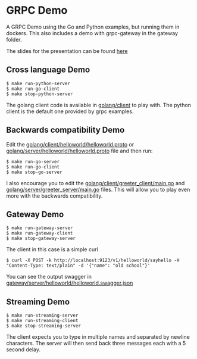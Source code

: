 # GRPC Demo

A GRPC Demo using the Go and Python examples, but running them in dockers.
This also includes a demo with grpc-gateway in the gateway folder.

The slides for the presentation can be found [here](https://slides.com/walterschulze/grpc-api)

## Cross language Demo

```
$ make run-python-server
$ make run-go-client
$ make stop-python-server
```

The golang client code is available in [golang/client](https://github.com/awalterschulze/grpcdemo/tree/master/golang/client) to play with.  The python client is the default one provided by grpc examples.

## Backwards compatibility Demo

Edit the [golang/client/helloworld/helloworld.proto](https://github.com/awalterschulze/grpcdemo/blob/master/golang/client/helloworld/helloworld.proto) or [golang/server/helloworld/helloworld.proto](https://github.com/awalterschulze/grpcdemo/blob/master/golang/server/helloworld/helloworld.proto) file and then run:

```
$ make run-go-server
$ make run-go-client
$ make stop-go-server
```

I also encourage you to edit the [golang/client/greeter_client/main.go](https://github.com/awalterschulze/grpcdemo/blob/master/golang/client/greeter_client/main.go) and [golang/server/greeter_server/main.go](https://github.com/awalterschulze/grpcdemo/blob/master/golang/server/greeter_server/main.go) files.
This will allow you to play even more with the backwards compatibility.

## Gateway Demo

```
$ make run-gateway-server
$ make run-gateway-client
$ make stop-gateway-server
```

The client in this case is a simple curl

```
$ curl -X POST -k http://localhost:9123/v1/helloworld/sayhello -H "Content-Type: text/plain" -d '{"name": "old school"}'
```

You can see the output swagger in [gateway/server/helloworld/helloworld.swagger.json](https://raw.githubusercontent.com/awalterschulze/grpcdemo/master/gateway/server/helloworld/helloworld.swagger.json)


## Streaming Demo

```
$ make run-streaming-server
$ make run-streaming-client
$ make stop-streaming-server
```

The client expects you to type in multiple names and separated by newline characters.
The server will then send back three messages each with a 5 second delay.

